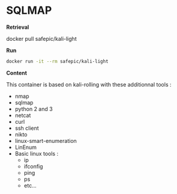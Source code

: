 # SQLMAP

__Retrieval__

docker pull safepic/kali-light

__Run__

```bash
docker run -it --rm safepic/kali-light
```

__Content__

This container is based on kali-rolling with these additionnal tools : 
* nmap
* sqlmap
* python 2 and 3
* netcat
* curl
* ssh client
* nikto
* linux-smart-enumeration 
* LinEnum
* Basic linux tools : 
  * ip 
  * ifconfig 
  * ping
  * ps
  * etc...
